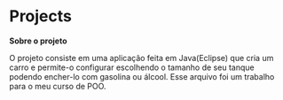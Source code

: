 # Projects
**Sobre o projeto**

  O projeto consiste em uma aplicação feita em Java(Eclipse) que cria um carro e permite-o configurar escolhendo o tamanho de seu tanque podendo encher-lo com gasolina ou álcool.
  Esse arquivo foi um trabalho para o meu curso de POO.
